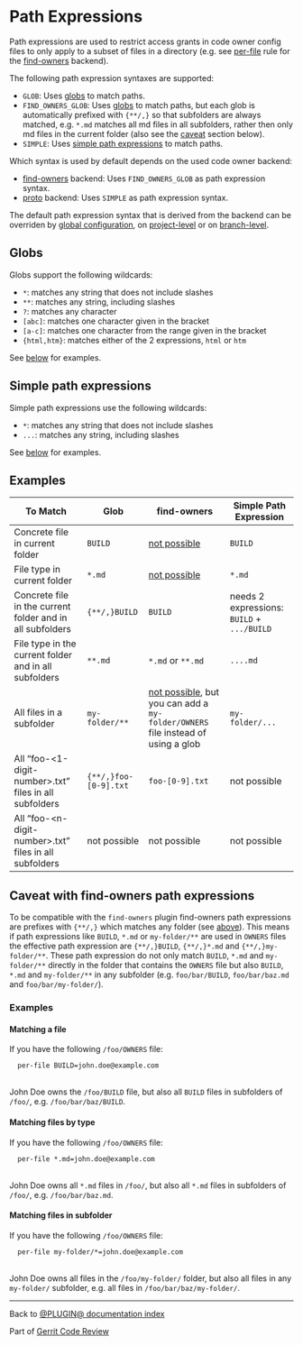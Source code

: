 # Path Expressions

Path expressions are used to restrict access grants in code owner config files
to only apply to a subset of files in a directory (e.g. see
[per-file](backend-find-owners.html#perFile) rule for the
[find-owners](backend-find-owners.html) backend).

The following path expression syntaxes are supported:

* `GLOB`:
  Uses [globs](#globs) to match paths.
* `FIND_OWNERS_GLOB`:
  Uses [globs](#globs) to match paths, but each glob is automatically prefixed
  with `{**/,}` so that subfolders are always matched, e.g. `*.md` matches all
  md files in all subfolders, rather then only md files in the current folder
  (also see the [caveat](#findOwnersCaveat) section below).
* `SIMPLE`:
  Uses [simple path expressions](#simplePathExpressions) to match paths.

Which syntax is used by default depends on the used code owner backend:

* [find-owners](backend-find-owners.html) backend:
  Uses `FIND_OWNERS_GLOB` as path expression syntax.
* [proto](backend-proto.html) backend:
  Uses `SIMPLE` as path expression syntax.

The default path expression syntax that is derived from the backend can be
overriden by [global configuration](config.html#pluginCodeOwnersPathExpressions),
on [project-level](config.html#codeOwnersPathExpressions) or on
[branch-level](config.html#codeOwnersBranchPathExpressions).

## <a id="globs">Globs

Globs support the following wildcards:

* `*`: matches any string that does not include slashes
* `**`: matches any string, including slashes
* `?`: matches any character
* `[abc]`: matches one character given in the bracket
* `[a-c]`: matches one character from the range given in the bracket
* `{html,htm}`: matches either of the 2 expressions, `html` or `htm`

See [below](#examples) for examples.

## <a id="simplePathExpressions">Simple path expressions

Simple path expressions use the following wildcards:

* `*`: matches any string that does not include slashes
* `...`: matches any string, including slashes

See [below](#examples) for examples.

## <a id="examples">Examples

| To Match | Glob | find-owners | Simple Path Expression |
| -------- | ---- | ----------- | ---------------------- |
| Concrete file in current folder | `BUILD` | [not possible](#findOwnersCaveatMatchingAFile) | `BUILD` |
| File type in current folder | `*.md` | [not possible](#findOwnersCaveatMatchingFilesByType) | `*.md` |
| Concrete file in the current folder and in all subfolders | `{**/,}BUILD` | `BUILD` | needs 2 expressions: `BUILD` + `.../BUILD` |
| File type in the current folder and in all subfolders | `**.md` | `*.md` or `**.md` | `....md` |
| All files in a subfolder | `my-folder/**` | [not possible](#findOwnersCaveatMatchingFilesInSubfolder), but you can add a `my-folder/OWNERS` file instead of using a glob | `my-folder/...` |
| All “foo-<1-digit-number>.txt” files in all subfolders | `{**/,}foo-[0-9].txt` | `foo-[0-9].txt` |not possible |
| All “foo-\<n-digit-number\>.txt” files in all subfolders | not possible | not possible | not possible

## <a id="findOwnersCaveat">Caveat with find-owners path expressions

To be compatible with the `find-owners` plugin find-owners path expressions
are prefixes with `{**/,}` which matches any folder (see
[above](path-expressions.html)). This means if path expressions like  `BUILD`,
`*.md` or `my-folder/**` are used in `OWNERS` files the effective path
expression are `{**/,}BUILD`, `{**/,}*.md` and `{**/,}my-folder/**`. These path
expression do not only match `BUILD`, `*.md` and `my-folder/**` directly in the
folder that contains the `OWNERS` file but also `BUILD`, `*.md` and
`my-folder/**` in any subfolder (e.g. `foo/bar/BUILD`, `foo/bar/baz.md` and
`foo/bar/my-folder/`).

### Examples

#### <a id="findOwnersCaveatMatchingAFile">Matching a file

If you have the following `/foo/OWNERS` file:

```
  per-file BUILD=john.doe@example.com
```
\
John Doe owns the `/foo/BUILD` file, but also all `BUILD` files in
subfolders of `/foo/`, e.g. `/foo/bar/baz/BUILD`.

#### <a id="findOwnersCaveatMatchingFilesByType">Matching files by type

If you have the following `/foo/OWNERS` file:

```
  per-file *.md=john.doe@example.com
```
\
John Doe owns all `*.md` files in `/foo/`, but also all `*.md` files in
subfolders of `/foo/`, e.g. `/foo/bar/baz.md`.

#### <a id="findOwnersCaveatMatchingFilesInSubfolder">Matching files in subfolder

If you have the following `/foo/OWNERS` file:

```
  per-file my-folder/*=john.doe@example.com
```
\
John Doe owns all files in the `/foo/my-folder/` folder, but also all files in
any `my-folder/` subfolder, e.g. all files in `/foo/bar/baz/my-folder/`.

---

Back to [@PLUGIN@ documentation index](index.html)

Part of [Gerrit Code Review](../../../Documentation/index.html)
